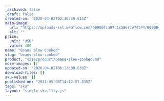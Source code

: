 ```yaml
---
_archived: false
_draft: false
created-on: "2020-04-02T02:30:39.614Z"
main-image:
  url: "https://uploads-ssl.webflow.com/609004ca97c1c5967ce74344/609004ca97c1c5e17fe743a0_Side%2005.png"
  alt: ""
price:
  unit: "USD"
  value: 400
name: "Beans Slow Cooked"
slug: "beans-slow-cooked"
product: "site/product/beans-slow-cooked.md"
more-images: []
updated-on: "2020-04-02T06:13:09.630Z"
download-files: []
sku-values: {}
published-on: "2021-05-03T14:12:57.835Z"
tags: "sku"
layout: "single-sku.11ty.js"
---
```



